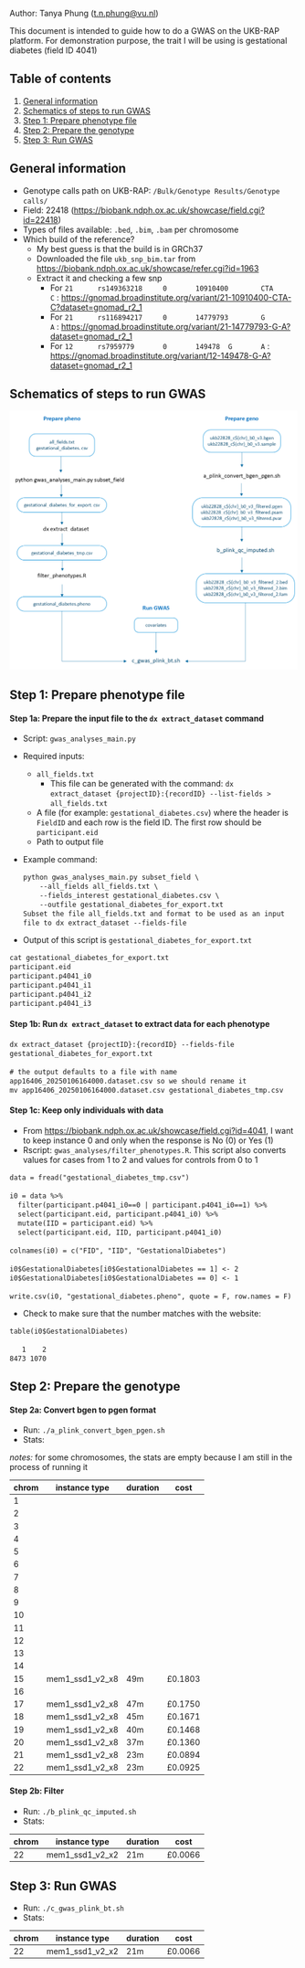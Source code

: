 Author: Tanya Phung (t.n.phung@vu.nl)

This document is intended to guide how to do a GWAS on the UKB-RAP platform. For demonstration purpose, the trait I will be using is gestational diabetes (field ID 4041)

## Table of contents
1. [General information](#info)
2. [Schematics of steps to run GWAS](#schema)
3. [Step 1: Prepare phenotype file](#step1)
3. [Step 2: Prepare the genotype](#step2)
3. [Step 3: Run GWAS](#step3)

## General information <a name="info"></a>
- Genotype calls path on UKB-RAP: `/Bulk/Genotype Results/Genotype calls/`
- Field: 22418 (https://biobank.ndph.ox.ac.uk/showcase/field.cgi?id=22418)
- Types of files available: `.bed`, `.bim`, `.bam` per chromosome
- Which build of the reference? 
    - My best guess is that the build is in GRCh37
    - Downloaded the file `ukb_snp_bim.tar` from https://biobank.ndph.ox.ac.uk/showcase/refer.cgi?id=1963
    - Extract it and checking a few snp
        - For `21      rs149363218     0       10910400        CTA     C` : https://gnomad.broadinstitute.org/variant/21-10910400-CTA-C?dataset=gnomad_r2_1
        - For `21      rs116894217     0       14779793        G       A` : https://gnomad.broadinstitute.org/variant/21-14779793-G-A?dataset=gnomad_r2_1
        - For `12      rs7959779       0       149478  G       A` : https://gnomad.broadinstitute.org/variant/12-149478-G-A?dataset=gnomad_r2_1

## Schematics of steps to run GWAS <a name="schema"></a>
![alt text](ukb_rap_gwas_schema.png)

## Step 1: Prepare phenotype file <a name="step1"></a>
#### Step 1a: Prepare the input file to the `dx extract_dataset` command

- Script: `gwas_analyses_main.py`
- Required inputs: 
    - `all_fields.txt`
        - This file can be generated with the command: `dx extract_dataset {projectID}:{recordID} --list-fields > all_fields.txt`
    - A file (for example: `gestational_diabetes.csv`) where the header is `FieldID` and each row is the field ID. The first row should be `participant.eid`
    - Path to output file

- Example command:
    ```
    python gwas_analyses_main.py subset_field \
        --all_fields all_fields.txt \
        --fields_interest gestational_diabetes.csv \
        --outfile gestational_diabetes_for_export.txt 
    Subset the file all_fields.txt and format to be used as an input file to dx extract_dataset --fields-file
    ```

- Output of this script is `gestational_diabetes_for_export.txt`
```
cat gestational_diabetes_for_export.txt 
participant.eid
participant.p4041_i0
participant.p4041_i1
participant.p4041_i2
participant.p4041_i3
```

#### Step 1b: Run `dx extract_dataset` to extract data for each phenotype
```
dx extract_dataset {projectID}:{recordID} --fields-file gestational_diabetes_for_export.txt

# the output defaults to a file with name app16406_20250106164000.dataset.csv so we should rename it
mv app16406_20250106164000.dataset.csv gestational_diabetes_tmp.csv
```

#### Step 1c: Keep only individuals with data
- From https://biobank.ndph.ox.ac.uk/showcase/field.cgi?id=4041, I want to keep instance 0 and only when the response is No (0) or Yes (1)
- Rscript: `gwas_analyses/filter_phenotypes.R`. This script also converts values for cases from 1 to 2 and values for controls from 0 to 1

```
data = fread("gestational_diabetes_tmp.csv")

i0 = data %>% 
  filter(participant.p4041_i0==0 | participant.p4041_i0==1) %>%
  select(participant.eid, participant.p4041_i0) %>%
  mutate(IID = participant.eid) %>%
  select(participant.eid, IID, participant.p4041_i0)

colnames(i0) = c("FID", "IID", "GestationalDiabetes")

i0$GestationalDiabetes[i0$GestationalDiabetes == 1] <- 2
i0$GestationalDiabetes[i0$GestationalDiabetes == 0] <- 1

write.csv(i0, "gestational_diabetes.pheno", quote = F, row.names = F)
```
- Check to make sure that the number matches with the website: 
```
table(i0$GestationalDiabetes)

   1    2 
8473 1070 
```

## Step 2: Prepare the genotype <a name="step2"></a>
#### Step 2a: Convert bgen to pgen format
- Run: `./a_plink_convert_bgen_pgen.sh`
- Stats:

*notes:* for some chromosomes, the stats are empty because I am still in the process of running it


chrom | instance type | duration | cost
--- | --- | --- | --- 
1 | | | 
2 | | | 
3 | | | 
4 | | | 
5 | | | 
6 | | | 
7 | | | 
8 | | | 
9 | | | 
10 | | | 
11 | | | 
12 | | | 
13 | | | 
14 | | | 
15 | mem1_ssd1_v2_x8 | 49m | £0.1803
16 | | | 
17 | mem1_ssd1_v2_x8 | 47m | £0.1750
18 | mem1_ssd1_v2_x8 | 45m | £0.1671
19 | mem1_ssd1_v2_x8 | 40m | £0.1468
20 | mem1_ssd1_v2_x8 | 37m | £0.1360
21 | mem1_ssd1_v2_x8 | 23m | £0.0894
22 | mem1_ssd1_v2_x8 | 23m | £0.0925


#### Step 2b: Filter
- Run: `./b_plink_qc_imputed.sh`
- Stats: 

chrom | instance type | duration | cost
--- | --- | --- | --- 
22 | mem1_ssd1_v2_x2 | 21m | £0.0066

## Step 3: Run GWAS <a name="step3"></a>
- Run: `./c_gwas_plink_bt.sh`
- Stats: 

chrom | instance type | duration | cost
--- | --- | --- | --- 
22 | mem1_ssd1_v2_x2 | 21m | £0.0066